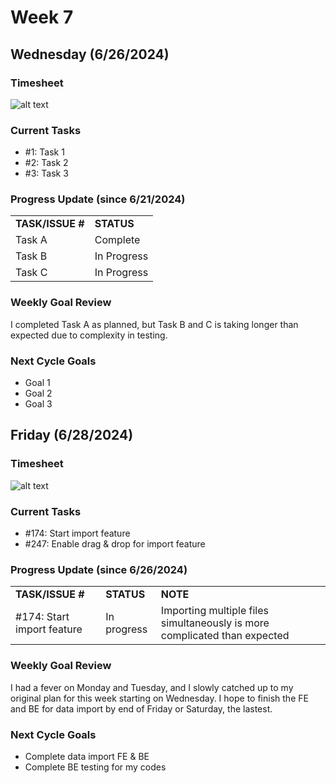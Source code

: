 
# Week 7

## Wednesday (6/26/2024)

### Timesheet
![alt text](image_url_here)

### Current Tasks
  * #1: Task 1
  * #2: Task 2
  * #3: Task 3

### Progress Update (since 6/21/2024)
<table>
    <tr>
        <td><strong>TASK/ISSUE #</strong>
        </td>
        <td><strong>STATUS</strong>
        </td>
    </tr>
    <tr>
        <!-- Task/Issue # -->
        <td>Task A
        </td>
        <!-- Status -->
        <td>Complete
        </td>
    </tr>
    <tr>
        <!-- Task/Issue # -->
        <td>Task B
        </td>
        <!-- Status -->
        <td>In Progress
        </td>
    </tr>
    <tr>
        <!-- Task/Issue # -->
        <td>Task C
        </td>
        <!-- Status -->
        <td>In Progress
        </td>
    </tr>
</table>

### Weekly Goal Review
I completed Task A as planned, but Task B and C is taking longer than expected due to complexity in testing. 

### Next Cycle Goals
  * Goal 1
  * Goal 2
  * Goal 3

<!--------------------------------------------------------------------------------------------------------------------------------------------------------------------------------------------->
## Friday (6/28/2024)

### Timesheet
![alt text](https://github.com/UBCO-COSC499-Summer-2024/team-6-capstone-team_6ix/blob/adamsLogs/docs/weekly%20logs/Adams%20Chen/Clockify%20images/Clockify_June_28.jpg)

### Current Tasks
  * #174: Start import feature
  * #247: Enable drag & drop for import feature

### Progress Update (since 6/26/2024)
<table>
    <tr>
        <td><strong>TASK/ISSUE #</strong>
        </td>
        <td><strong>STATUS</strong>
        </td>
        <td><strong>NOTE</strong>
        </td>
    </tr>
    <tr>
        <!-- Task/Issue # -->
        <td>#174: Start import feature
        </td>
        <!-- Status -->
        <td>In progress
        </td>
        <!-- Note -->
        <td>Importing multiple files simultaneously is more complicated than expected
        </td>
    </tr>
</table>

### Weekly Goal Review
I had a fever on Monday and Tuesday, and I slowly catched up to my original plan for this week starting on Wednesday. I hope to finish the FE and BE for data import by end of Friday or Saturday, the lastest.

### Next Cycle Goals
  * Complete data import FE & BE
  * Complete BE testing for my codes
